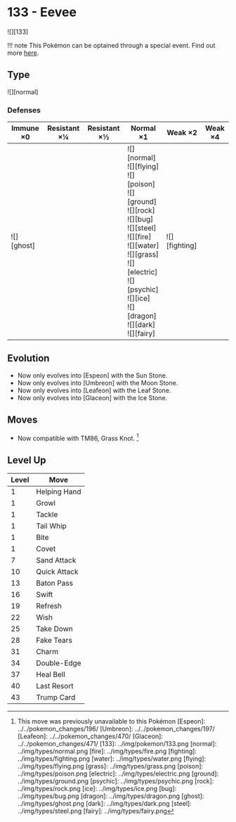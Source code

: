 # 133 - Eevee
![][133]

!!! note
    This Pokémon can be optained through a special event. Find out more [here](../../special_events/#eevee).

## Type

![][normal]

### Defenses

Immune ×0 | Resistant ×¼ | Resistant ×½ | Normal ×1 | Weak ×2 | Weak ×4
---       | ---          | ---          | ---       | ---     | ---
![][ghost]<br> | | | ![][normal]<br> ![][flying]<br> ![][poison]<br> ![][ground]<br> ![][rock]<br> ![][bug]<br> ![][steel]<br> ![][fire]<br> ![][water]<br> ![][grass]<br> ![][electric]<br> ![][psychic]<br> ![][ice]<br> ![][dragon]<br> ![][dark]<br> ![][fairy]<br> | ![][fighting]<br> | | 

## Evolution
- Now only evolves into [Espeon] with the Sun Stone.
- Now only evolves into [Umbreon] with the Moon Stone.
- Now only evolves into [Leafeon] with the Leaf Stone.
- Now only evolves into [Glaceon] with the Ice Stone.

## Moves

 - Now compatible with TM86, Grass Knot. [^1]

## Level Up

Level | Move
---   | ---
  1   | Helping Hand
  1   | Growl
  1   | Tackle
  1   | Tail Whip
  1   | Bite
  1   | Covet
  7   | Sand Attack
 10   | Quick Attack
 13   | Baton Pass
 16   | Swift
 19   | Refresh
 22   | Wish
 25   | Take Down
 28   | Fake Tears
 31   | Charm
 34   | Double-Edge
 37   | Heal Bell
 40   | Last Resort
 43   | Trump Card

[^1]: This move was previously unavailable to this Pokémon
[Espeon]: ../../pokemon_changes/196/
[Umbreon]: ../../pokemon_changes/197/
[Leafeon]: ../../pokemon_changes/470/
[Glaceon]: ../../pokemon_changes/471/
[133]: ../img/pokemon/133.png
[normal]: ../img/types/normal.png
[fire]: ../img/types/fire.png
[fighting]: ../img/types/fighting.png
[water]: ../img/types/water.png
[flying]: ../img/types/flying.png
[grass]: ../img/types/grass.png
[poison]: ../img/types/poison.png
[electric]: ../img/types/electric.png
[ground]: ../img/types/ground.png
[psychic]: ../img/types/psychic.png
[rock]: ../img/types/rock.png
[ice]: ../img/types/ice.png
[bug]: ../img/types/bug.png
[dragon]: ../img/types/dragon.png
[ghost]: ../img/types/ghost.png
[dark]: ../img/types/dark.png
[steel]: ../img/types/steel.png
[fairy]: ../img/types/fairy.png

